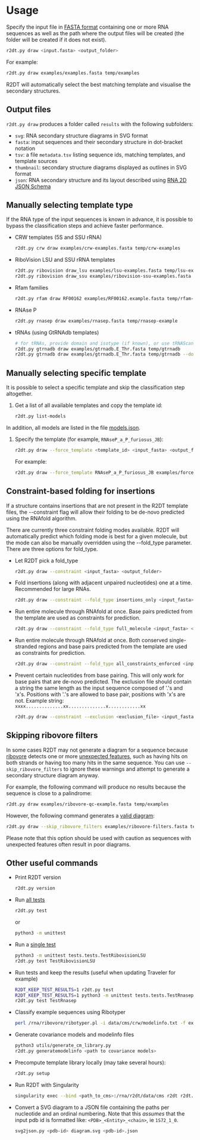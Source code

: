 # Usage

Specify the input file in [FASTA format](https://en.wikipedia.org/wiki/FASTA_format) containing one or more RNA sequences as well as the path where the output files will be created (the folder will be created if it does not exist).

```bash
r2dt.py draw <input.fasta> <output_folder>
```

For example:

```bash
r2dt.py draw examples/examples.fasta temp/examples
```

R2DT will automatically select the best matching template and visualise the secondary structures.

## Output files

`r2dt.py draw` produces a folder called `results` with the following subfolders:

- `svg`: RNA secondary structure diagrams in SVG format
- `fasta`: input sequences and their secondary structure in dot-bracket notation
- `tsv`: a file `metadata.tsv` listing sequence ids, matching templates, and template sources
- `thumbnail`: secondary structure diagrams displayed as outlines in SVG format
- `json`: RNA secondary structure and its layout described using [RNA 2D JSON Schema](https://github.com/LDWLab/RNA2D-data-schema/)

## Manually selecting template type

If the RNA type of the input sequences is known in advance, it is possible to bypass the classification steps and achieve faster performance.

* CRW templates (5S and SSU rRNA)
    ```bash
    r2dt.py crw draw examples/crw-examples.fasta temp/crw-examples
    ```

* RiboVision LSU and SSU rRNA templates
    ```bash
    r2dt.py ribovision draw_lsu examples/lsu-examples.fasta temp/lsu-examples
    r2dt.py ribovision draw_ssu examples/ribovision-ssu-examples.fasta temp/ssu-examples
    ```

* Rfam families
    ```bash
    r2dt.py rfam draw RF00162 examples/RF00162.example.fasta temp/rfam-example
    ```

* RNAse P
    ```bash
    r2dt.py rnasep draw examples/rnasep.fasta temp/rnasep-example
    ```

* tRNAs (using GtRNAdb templates)
    ```bash
    # for tRNAs, provide domain and isotype (if known), or use tRNAScan-SE to classify
    r2dt.py gtrnadb draw examples/gtrnadb.E_Thr.fasta temp/gtrnadb
    r2dt.py gtrnadb draw examples/gtrnadb.E_Thr.fasta temp/gtrnadb --domain E --isotype Thr
    ```

## Manually selecting specific template

It is possible to select a specific template and skip the classification step altogether.

1. Get a list of all available templates and copy the template id:
    ```bash
    r2dt.py list-models
    ```

In addition, all models are listed in the file [models.json](https://github.com/RNAcentral/R2DT/blob/master/data/models.json).

1. Specify the template (for example, `RNAseP_a_P_furiosus_JB`):
    ```bash
    r2dt.py draw --force_template <template_id> <input_fasta> <output_folder>
    ```

    For example:

    ```bash
    r2dt.py draw --force_template RNAseP_a_P_furiosus_JB examples/force/URS0001BC2932_272844.fasta temp/example
    ```

## Constraint-based folding for insertions

If a structure contains insertions that are not present in the R2DT template files, the --constraint flag will allow their folding to be de-novo predicted using the RNAfold algorithm.

There are currently three constraint folding modes available. R2DT will automatically predict which folding mode is best for a given molecule, but the mode can also be manually overridden using the --fold_type parameter. There are three options for fold_type.

* Let R2DT pick a fold_type
    ```bash
    r2dt.py draw --constraint <input_fasta> <output_folder>
    ```
* Fold insertions (along with adjacent unpaired nucleotides) one at a time. Recommended for large RNAs.
    ```bash
    r2dt.py draw --constraint --fold_type insertions_only <input_fasta> <output_folder>
    ```
* Run entire molecule through RNAfold at once. Base pairs predicted from the template are used as constraints for prediction.
    ```bash
    r2dt.py draw --constraint --fold_type full_molecule <input_fasta> <output_folder>
    ```
* Run entire molecule through RNAfold at once. Both conserved single-stranded regions and base pairs predicted from the template are used as constraints for prediction.
    ```bash
    r2dt.py draw --constraint --fold_type all_constraints_enforced <input_fasta> <output_folder>
    ```
* Prevent certain nucleotides from base pairing. This will only work for base pairs that are de-novo predicted.
The exclusion file should contain a string the same length as the input sequence composed of '.'s and 'x's. Positions with '.'s are allowed to base pair,
positions with 'x's are not.
Example string: `xxxx..............xx..............x............xx`
    ```bash
    r2dt.py draw --constraint --exclusion <exclusion_file> <input_fasta> <output_folder>
    ```

## Skipping ribovore filters

In some cases R2DT may not generate a diagram for a sequence because [ribovore](https://github.com/ncbi/ribovore) detects one or more [unexpected features](https://github.com/ncbi/ribovore/blob/master/documentation/ribotyper.md#unexpectedfeatures), such as having hits on both strands or having too many hits in the same sequence. You can use `--skip_ribovore_filters` to ignore these warnings and attempt to generate a secondary structure diagram anyway.

For example, the following command will produce no results because the sequence is close to a palindrome:

```bash
r2dt.py draw examples/ribovore-qc-example.fasta temp/examples
```

However, the following command generates a [valid diagram](https://github.com/RNAcentral/R2DT/blob/master/tests/examples/skip-ribovore-filters/URS0000001EB3-RF00661.colored.svg):

```bash
r2dt.py draw --skip_ribovore_filters examples/ribovore-filters.fasta temp/examples
```

Please note that this option should be used with caution as sequences with unexpected features often result in poor diagrams.

## Other useful commands

* Print R2DT version
    ```bash
    r2dt.py version
    ```

* Run [all tests](https://github.com/RNAcentral/R2DT/blob/master/tests/tests.py)
    ```bash
    r2dt.py test
    ```

    or

    ```bash
    python3 -m unittest
    ```

* Run a [single test](https://github.com/RNAcentral/R2DT/blob/master/tests/tests.py)
    ```bash
    python3 -m unittest tests.tests.TestRibovisionLSU
    r2dt.py test TestRibovisionLSU
    ```

* Run tests and keep the results (useful when updating Traveler for example)
    ```bash
    R2DT_KEEP_TEST_RESULTS=1 r2dt.py test
    R2DT_KEEP_TEST_RESULTS=1 python3 -m unittest tests.tests.TestRnasep
    r2dt.py test TestRnasep
    ```

* Classify example sequences using Ribotyper
    ```bash
    perl /rna/ribovore/ribotyper.pl -i data/cms/crw/modelinfo.txt -f examples/pdb.fasta temp/ribotyper-test
    ```

* Generate covariance models and modelinfo files
    ```bash
    python3 utils/generate_cm_library.py
    r2dt.py generatemodelinfo <path to covariance models>
    ```

* Precompute template library locally (may take several hours):
    ```bash
    r2dt.py setup
    ```

* Run R2DT with Singularity
    ```bash
    singularity exec --bind <path_to_cms>:/rna/r2dt/data/cms r2dt r2dt.py draw sequence.fasta output
    ```

* Convert a SVG diagram to a JSON file containing the paths per nucleotide and an ordinal numbering. Note that this *assumes* that the input pdb id is formatted like: `<PDB>_<Entity>_<chain>`, ie `1S72_1_0`.
    ```bash
    svg2json.py <pdb-id> diagram.svg <pdb-id>.json
    ```
